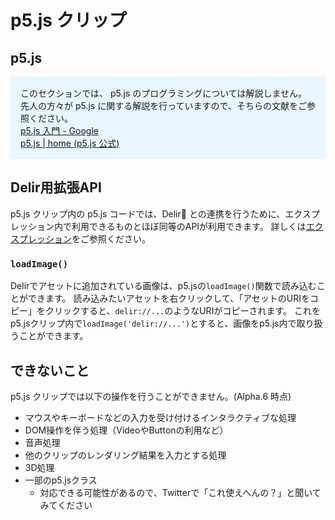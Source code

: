 # p5.js クリップ

## p5.js
<aside style='margin-bottom:1.275em;padding:16px;background:#e8f6ff;border-radius:4px'>
このセクションでは、 p5.js のプログラミングについては解説しません。<br>
先人の方々が p5.js に関する解説を行っていますので、そちらの文献をご参照ください。<br>
<a href="https://www.google.co.jp/search?q=p5.js+%E5%85%A5%E9%96%80">p5.js 入門 - Google</a><br>
<a href="https://p5js.org/">p5.js | home (p5.js 公式)</a>
</aside>

## Delir用拡張API

p5.js クリップ内の p5.js コードでは、Delir との連携を行うために、エクスプレッション内で利用できるものとほぼ同等のAPIが利用できます。
詳しくは[エクスプレッション](../0x_expression.html)をご参照ください。

### `loadImage()`
Delirでアセットに追加されている画像は、p5.jsの`loadImage()`関数で読み込むことができます。
読み込みたいアセットを右クリックして、「アセットのURIをコピー」をクリックすると、`delir://...`のようなURIがコピーされます。
これをp5.jsクリップ内で`loadImage('delir://...')`とすると、画像をp5.js内で取り扱うことができます。

## できないこと

p5.js クリップでは以下の操作を行うことができません。(Alpha.6 時点)

- マウスやキーボードなどの入力を受け付けるインタラクティブな処理
- DOM操作を伴う処理（VideoやButtonの利用など）
- 音声処理
- 他のクリップのレンダリング結果を入力とする処理
- 3D処理
- 一部のp5.jsクラス
  - 対応できる可能性があるので、Twitterで「これ使えへんの？」と聞いてみてください

